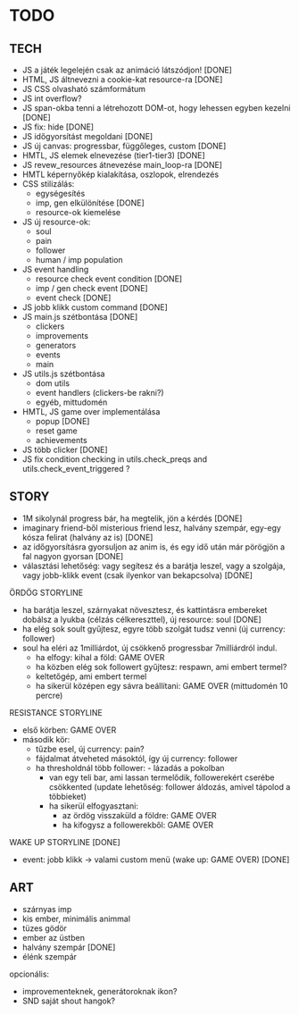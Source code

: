 TODO
====

TECH
----
- JS a játék legelején csak az animáció látszódjon! [DONE]
- HTML, JS áltnevezni a cookie-kat resource-ra [DONE]
- JS CSS olvasható számformátum
- JS int overflow?
- JS span-okba tenni a létrehozott DOM-ot, hogy lehessen egyben kezelni [DONE]
- JS fix: hide [DONE]
- JS időgyorsítást megoldani [DONE]
- JS új canvas: progressbar, függőleges, custom [DONE]
- HMTL, JS elemek elnevezése (tier1-tier3) [DONE]
- JS revew_resources átnevezése main_loop-ra [DONE]
- HMTL képernyőkép kialakítása, oszlopok, elrendezés
- CSS stilizálás: 
    - egységesítés
    - imp, gen elkülönítése [DONE]
    - resource-ok kiemelése
- JS új resource-ok:
    - soul
    - pain
    - follower
    - human / imp population
- JS event handling
    - resource check event condition [DONE]
    - imp / gen check event [DONE]
    - event check [DONE]
- JS jobb klikk custom command [DONE]
- JS main.js szétbontása [DONE]
    - clickers
    - improvements
    - generators
    - events
    - main
- JS utils.js szétbontása
    - dom utils 
    - event handlers (clickers-be rakni?)
    - egyéb, mittudomén
- HMTL, JS game over implementálása
    - popup [DONE]
    - reset game
    - achievements
- JS több clicker [DONE]
- JS fix condition checking in utils.check_preqs and utils.check_event_triggered ?

 

STORY
-----
- 1M sikolynál progress bár, ha megtelik, jön a kérdés [DONE]
- imaginary friend-ből misterious friend lesz, halvány szempár, egy-egy kósza felirat (halvány az is) [DONE]
- az időgyorsításra gyorsuljon az anim is, és egy idő után már pörögjön a fal nagyon gyorsan [DONE]
- választási lehetőség: vagy segítesz és a barátja leszel, vagy a szolgája, vagy jobb-klikk event (csak ilyenkor van bekapcsolva) [DONE]


ÖRDÖG STORYLINE
- ha barátja leszel, szárnyakat növesztesz, és kattintásra embereket dobálsz a lyukba (célzás célkereszttel), új resource: soul [DONE]
- ha elég sok soult gyűjtesz, egyre több szolgát tudsz venni (új currency: follower)
- soul ha eléri az 1milliárdot, új csökkenő progressbar 7milliárdról indul.
    - ha elfogy: kihal a föld: GAME OVER
    - ha közben elég sok followert gyűjtesz: respawn, ami embert termel?
    - keltetőgép, ami embert termel
    - ha sikerül középen egy sávra beállítani: GAME OVER (mittudomén 10 percre)
    

RESISTANCE STORYLINE
- első körben: GAME OVER
- második kör:
    - tűzbe esel, új currency: pain?
    - fájdalmat átveheted másoktól, így új currency: follower
    - ha thresholdnál több follower: - lázadás a pokolban
        - van egy teli bar, ami lassan termelődik, followerekért cserébe csökkented (update lehetőség: follower áldozás, amivel tápolod a többieket)
        - ha sikerül elfogyasztani: 
            - az ördög visszaküld a földre: GAME OVER
            - ha kifogysz a followerekből: GAME OVER


WAKE UP STORYLINE [DONE]
- event: jobb klikk -> valami custom menü (wake up: GAME OVER) [DONE]


ART
---
- szárnyas imp
- kis ember, minimális animmal
- tüzes gödör
- ember az üstben
- halvány szempár [DONE]
- élénk szempár

opcionális:
- improvementeknek, generátoroknak ikon?
- SND saját shout hangok?


